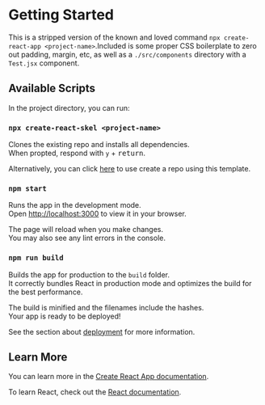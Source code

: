 # Getting Started

This is a stripped version of the known and loved command `npx create-react-app <project-name>`.Included is some proper CSS boilerplate to zero out padding, margin, etc, as well as a `./src/components` directory with a `Test.jsx` component.

## Available Scripts

In the project directory, you can run:

### `npx create-react-skel <project-name>`

Clones the existing repo and installs all dependencies. \
When propted, respond with `y` + <kbd>return</kbd>.

Alternatively, you can click [here](https://github.com/austin-rt/create-react-skeleton/generate) to use create a repo using this template.

### `npm start`

Runs the app in the development mode.\
Open [http://localhost:3000](http://localhost:3000) to view it in your browser.

The page will reload when you make changes.\
You may also see any lint errors in the console.

### `npm run build`

Builds the app for production to the `build` folder.\
It correctly bundles React in production mode and optimizes the build for the best performance.

The build is minified and the filenames include the hashes.\
Your app is ready to be deployed!

See the section about [deployment](https://facebook.github.io/create-react-app/docs/deployment) for more information.

## Learn More

You can learn more in the [Create React App documentation](https://facebook.github.io/create-react-app/docs/getting-started).

To learn React, check out the [React documentation](https://reactjs.org/).
